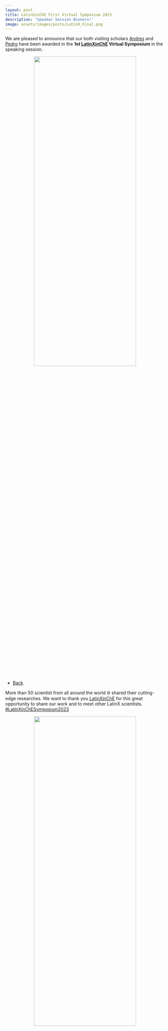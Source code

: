 ```yaml
---
layout: post
title: LatinXinChE First Virtual Symposium 2023
description: 'Speaker Session Winners!'
image: assets/images/posts/LatinX_Final.png
---
```


We are pleased to announce that our both visiting scholars [Andres](https://SECQUOIA.github.io/2-members.html) and [Pedro](https://SECQUOIA.github.io/2-members.html) have been awarded in the **1st [LatinXinChE](https://twitter.com/LatinXinChE) Virtual Symposium** in the speaking session.

<div style="text-align: center"> <img style='height: 50%; width: 80%' src="{% link assets/images/posts/Added_Twitter_LatinX.png %}" alt=""/> </div>

<ul class="actions">
    <li><a href="/3-news.html" class="button icon fa-arrow-left">Back</a></li>
</ul>

More than 50 scientist from all around the world 🌐 shared their cutting-edge researches. We want to thank you [LatinXinChE](https://twitter.com/LatinXinChE) for this great opportunity to share our work and to meet other LatinX scientists. [#LatinXinChESymposium2023](https://twitter.com/hashtag/LatinXinChESymposium2023?src=hashtag_click)

<div style="text-align: center"> <img style='height: 50%; width: 80%' src="{% link assets/images/posts/LatinXinChE_Certificates.png %}" alt=""/> </div>

<ul class="actions">
    <li><a href="/3-news.html" class="button icon fa-arrow-left">Back</a></li>
</ul>
